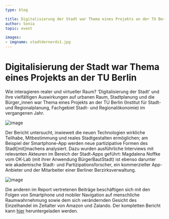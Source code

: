 ```yaml
---
type: blog

title: Digitalisierung der Stadt war Thema eines Projekts an der TU Berlin
author: Sonia
topic: event

images:
- imgname: stadtdernerds1.jpg
---
```


# Digitalisierung der Stadt war Thema eines Projekts an der TU Berlin

Wie interagieren realer und virtueller Raum? 'Digitalisierung der Stadt' und ihre vielfältigen Auswirkungen auf urbanen Raum, Stadtplanung und die Bürger_innen war Thema eines Projekts an der TU Berlin (Institut für Stadt- und Regionalplanung, Fachgebiet Stadt- und Regionalökonomie) im vergangenen Jahr.

![image](/blog/stadtdernerds2.jpg)

Der Bericht untersucht, inwieweit die neuen Technologien wirkliche Teilhabe, Mitbestimmung und reales Stadtgestalten ermöglichen; am Beispiel der Smartphone-App werden neue partizipative Formen des Stadt[mit]machens analysiert. Dazu wurden ausführliche Interviews mit relevanten Akteuren im Bereich der Stadt-Apps geführt: Magdalena Noffke vom OK-Lab (mit ihrer Anwendung BürgerBautStadt) ist ebenso darunter wie akademische Stadt- und Partizipationsforscher, ein kommerzieller App-Anbieter und der Mitarbeiter einer Berliner Berzirksverwaltung.


![image](/blog/stadtdernerds3.jpg)

Die anderen im Report vertretenen Beiträge beschäftigen sich mit den Folgen von Smartphone und mobiler Navigation auf menschliche Raumwahrnehmung sowie dem sich verändernden Gesicht des Einzelhandel im Zeitalter von Amazon und Zalando. Der kompletten Bericht kann <a href="http://florianstrenge.com/dwnlds/Kapitel-STADT%5BMIT%5DMACHEN_Stadt%20der%20Nerds.pdf">hier</a> heruntergeladen werden.
